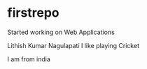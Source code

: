# firstrepo
Started working on Web Applications

Lithish Kumar Nagulapati
I like playing Cricket

I am from india
